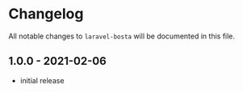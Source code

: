 # Changelog

All notable changes to `laravel-bosta` will be documented in this file.

## 1.0.0 - 2021-02-06

- initial release
